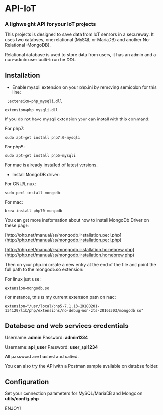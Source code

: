 # API-IoT
### A lighweight API for your IoT projects

This projects is designed to save data from IoT sensors in a secureway. It uses two databses, one relational (MySQL or MariaDB) and another 
No-Relational (MongoDB).

Relational database is used to store data from users, it has an admin and a non-admin user built-in on he DDL.

## Installation

- Enable mysqli extension on your php.ini by removing semicolon for this line:

```  ;extension=php_mysqli.dll  ```

``` extension=php_mysqli.dll ```

If you do not have mysqli extension your can install with this command:

For php7:

``` sudo apt-get install php7.0-mysqli ```

For php5:

``` sudo apt-get install php5-mysqli ```

For mac is already installed of latest versions.

- Install MongoDB driver:

For GNU/Linux:

``` sudo pecl install mongodb ```

For mac:

``` brew install php70-mongodb ```

You can get more insformation about how to install MongoDb Driver on these page:

[http://php.net/manual/es/mongodb.installation.pecl.php](http://php.net/manual/es/mongodb.installation.pecl.php)

[http://php.net/manual/es/mongodb.installation.homebrew.php](http://php.net/manual/es/mongodb.installation.homebrew.php)

Then on your php.ini create a new entry at the end of the file and point the full path to the mongodb.so extension:

For linux just use:

``` extension=mongodb.so ```

For instance, this is my current extension path on mac:

``` extension="/usr/local/php5-7.1.13-20180201-134129/lib/php/extensions/no-debug-non-zts-20160303/mongodb.so" ```

## Database and web services credentials

Username: **admin**
Password: **admin1234**

Username: **api_user**
Password: **user_api1234**

All password are hashed and salted.

You can also try the API with a Postman sample available on databse folder.

## Configuration

Set your connection parameters for MySQL/MariaDB and Mongo on **utils/config.php**

ENJOY!
